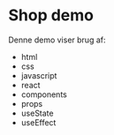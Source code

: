 # Shop demo

Denne demo viser brug af:

- html
- css
- javascript
- react
- components
- props
- useState
- useEffect
